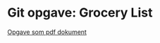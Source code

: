 # Git opgave: Grocery List


[Opgave som pdf dokument](https://github.com/Tine-m/Github/blob/master/GroceryList.pdf)
